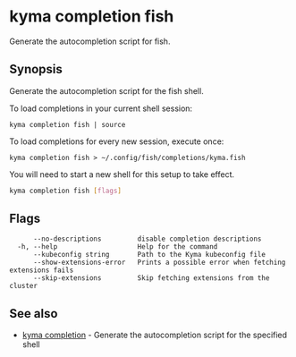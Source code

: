 # kyma completion fish

Generate the autocompletion script for fish.

## Synopsis

Generate the autocompletion script for the fish shell.

To load completions in your current shell session:

	kyma completion fish | source

To load completions for every new session, execute once:

	kyma completion fish > ~/.config/fish/completions/kyma.fish

You will need to start a new shell for this setup to take effect.


```bash
kyma completion fish [flags]
```

## Flags

```text
      --no-descriptions         disable completion descriptions
  -h, --help                    Help for the command
      --kubeconfig string       Path to the Kyma kubeconfig file
      --show-extensions-error   Prints a possible error when fetching extensions fails
      --skip-extensions         Skip fetching extensions from the cluster
```

## See also

* [kyma completion](kyma_completion.md) - Generate the autocompletion script for the specified shell
